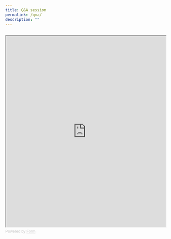 ```yaml
---
title: Q&A session
permalink: /qna/
description: ""
---
```

<div style="font-family: Sans-Serif; font-size: 15px; color: #000; opacity: 0.9; padding-top: 5px; padding-bottom: 8px;"> </div> <!-- Change the width and height values to suit you best --> <iframe style="width: 100%; height: 600px" src="https://form.gov.sg/648b2d1e17adbc00127b2896" id="iframe"></iframe> <div style="font-family: Sans-Serif; font-size: 12px; color: #999; opacity: 0.5; padding-top: 5px;"> Powered by <a style="color: #999" href="https://form.gov.sg">Form</a> </div>